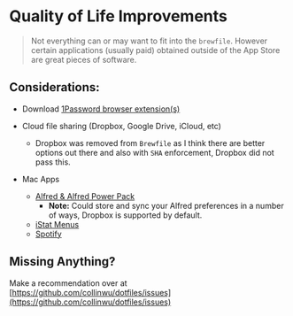 # Quality of Life Improvements

> Not everything can or may want to fit into the `brewfile`. However certain applications (usually paid) obtained outside of the App Store are great pieces of software.

## Considerations:

- Download [1Password browser extension(s)](https://support.1password.com/getting-started-browser/)

- Cloud file sharing (Dropbox, Google Drive, iCloud, etc)

  - Dropbox was removed from `Brewfile` as I think there are better options out there and also with `SHA` enforcement, Dropbox did not pass this.

- Mac Apps
  - [Alfred & Alfred Power Pack](https://www.alfredapp.com/)
    - **Note:** Could store and sync your Alfred preferences in a number of ways, Dropbox is supported by default.
  - [iStat Menus](https://bjango.com/mac/istatmenus/)
  - [Spotify](https://www.spotify.com/us/download/)

## Missing Anything?

Make a recommendation over at [https://github.com/collinwu/dotfiles/issues](https://github.com/collinwu/dotfiles/issues)
